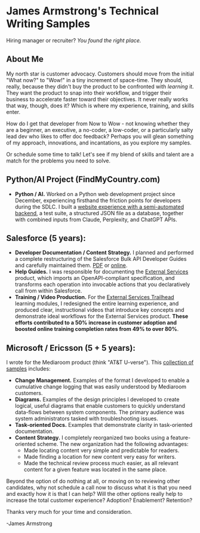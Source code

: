 # James Armstrong's Technical Writing Samples 
Hiring manager or recruiter? _You found the right place._

## About Me
My north star is customer advocacy. Customers should move from the initial "What now?" to "Wow!" in a tiny increment of space-time. They should, really, because they didn't buy the product to be confronted with _learning_ it. They want the product to snap into their workflow, and trigger their business to accelerate faster toward their objectives. It never really works that way, though, does it? Which is where my experience, training, and skills enter.

How do I get that developer from Now to Wow - not knowing whether they are a beginner, an executive, a no-coder, a low-coder, or a particularly salty lead dev who likes to offer doc feedback? Perhaps you will glean something of my approach, innovations, and incantations, as you explore my samples.

Or schedule some time to talk! Let's see if my blend of skills and talent are a match for the problems you need to solve.

## Python/AI Project (FindMyCountry.com)
- **Python / AI.** Worked on a Python web development project since December, experiencing firsthand the friction points for developers during the SDLC. I built a [website experience with a semi-automated backend](https://www.findmycountry.com), a test suite, a structured JSON file as a database, together with combined inputs from Claude, Perplexity, and ChatGPT APIs. 

## Salesforce (5 years):
- **Developer Documentation / Content Strategy.** I planned and performed a complete restructuring of the Salesforce Bulk API Developer Guides and carefully maintained them. [PDF](James_Armstrong_Salesforce_Samples_of_Developer_Documentation.pdf) or [online](https://developer.salesforce.com/docs/atlas.en-us.252.0.api_asynch.meta/api_asynch/asynch_api_intro.htm).
- **Help Guides.** I was responsible for documenting the [External Services](https://help.salesforce.com/s/articleView?id=platform.external_services.htm&type=5) product, which imports an OpenAPI-compliant specification, and transforms each operation into invocable actions that you declaratively call from within Salesforce. 
- **Training / Video Production.** For the [External Services Trailhead](https://trailhead.salesforce.com/content/learn/trails/access-business-processes-with-external-services) learning modules, I redesigned the entire learning experience, and produced clear, instructional videos that introduce key concepts and demonstrate ideal workflows for the External Services product. **These efforts contributed to a 50% increase in customer adoption and boosted online training completion rates from 49% to over 80%**.

## Microsoft / Ericsson (5 + 5 years):
I wrote for the Mediaroom product (think "AT&T U-verse"). This [collection of samples](James_Armstrong_Microsoft_Samples.pdf) includes:
- **Change Management.** Examples of the format I developed to enable a cumulative change logging that was easily understood by Mediaroom customers.
- **Diagrams.** Examples of the design principles I developed to create logical, useful diagrams that enable customers to quickly understand data-flows between system components. The primary audience was system administrators tasked with troubleshooting issues.
- **Task-oriented Docs.** Examples that demonstrate clarity in task-oriented documentation.
- **Content Strategy.** I completely reorganized two books using a feature-oriented scheme. The new organization had the following advantages:
  - Made locating content very simple and predictable for readers.
  - Made finding a location for new content very easy for writers.
  - Made the technical review process much easier, as all relevant content for a given feature was located in the same place.

Beyond the option of do nothing at all, or moving on to reviewing other candidates, why not schedule a call now to discuss what it is that you need and exactly how it is that I can help?
Will the other options really help to increase the total customer experience? Adoption? Enablement? Retention? 

Thanks very much for your time and consideration.

-James Armstrong
